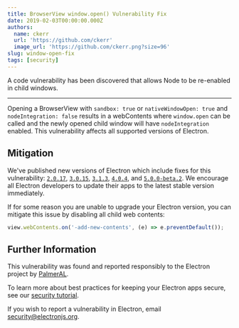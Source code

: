 ```yaml
---
title: BrowserView window.open() Vulnerability Fix
date: 2019-02-03T00:00:00.000Z
authors:
  name: ckerr
  url: 'https://github.com/ckerr'
  image_url: 'https://github.com/ckerr.png?size=96'
slug: window-open-fix
tags: [security]
---
```


A code vulnerability has been discovered that allows Node to be re-enabled in child windows.

---

Opening a BrowserView with `sandbox: true` or `nativeWindowOpen: true` and `nodeIntegration: false` results in a webContents where `window.open` can be called and the newly opened child window will have `nodeIntegration` enabled. This vulnerability affects all supported versions of Electron.

## Mitigation

We've published new versions of Electron which include fixes for this vulnerability:
[`2.0.17`](https://github.com/electron/electron/releases/tag/v2.0.17),
[`3.0.15`](https://github.com/electron/electron/releases/tag/v3.0.15),
[`3.1.3`](https://github.com/electron/electron/releases/tag/v3.1.3),
[`4.0.4`](https://github.com/electron/electron/releases/tag/v4.0.4), and
[`5.0.0-beta.2`](https://github.com/electron/electron/releases/tag/v5.0.0-beta.2).
We encourage all Electron developers to update their apps to the latest stable version immediately.

If for some reason you are unable to upgrade your Electron version, you can mitigate this issue by disabling all child web contents:

```javascript
view.webContents.on('-add-new-contents', (e) => e.preventDefault());
```

## Further Information

This vulnerability was found and reported responsibly to the Electron project by [PalmerAL](https://github.com/PalmerAL).

To learn more about best practices for keeping your Electron apps secure, see our [security tutorial].

If you wish to report a vulnerability in Electron, email security@electronjs.org.

[security tutorial]: https://electronjs.org/docs/tutorial/security

